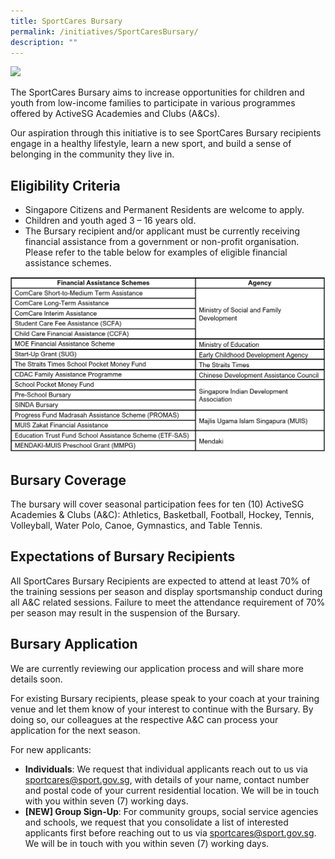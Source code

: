 ```yaml
---
title: SportCares Bursary
permalink: /initiatives/SportCaresBursary/
description: ""
---
```

![](/images/communities-of-care-1.jpg)




The SportCares Bursary aims to increase opportunities for children and youth from low-income families to participate in various programmes offered by ActiveSG Academies and Clubs (A&Cs). 

Our aspiration through this initiative is to see SportCares Bursary recipients engage in a healthy lifestyle, learn a new sport, and build a sense of belonging in the community they live in.   

**Eligibility** **Criteria**
-
* Singapore Citizens and Permanent Residents are welcome to apply. 
* Children and youth aged 3 – 16 years old. 
* The Bursary recipient and/or applicant must be currently receiving financial assistance from a government or non-profit organisation. Please refer to the table below for examples of eligible financial assistance schemes. 

![Financial Assistance Schemes](/images/FA%20Schemes_Website.png)

**Bursary** **Coverage** 
- 
The bursary will cover seasonal participation fees for ten (10) ActiveSG Academies & Clubs (A&C): Athletics, Basketball, Football, Hockey, Tennis, Volleyball, Water Polo, Canoe, Gymnastics, and Table Tennis.

**Expectations of Bursary Recipients**
-
All SportCares Bursary Recipients are expected to attend at least 70% of the training sessions per season and display sportsmanship conduct during all A&C related sessions. Failure to meet the attendance requirement of 70% per season may result in the suspension of the Bursary. 


**Bursary Application**
-
We are currently reviewing our application process and will share more details soon. 

For existing Bursary recipients, please speak to your coach at your training venue and let them know of your interest to continue with the Bursary. By doing so, our colleagues at the respective A&C can process your application for the next season. 

For new applicants: 
* **Individuals**: We request that individual applicants reach out to us via sportcares@sport.gov.sg, with details of your name, contact number and postal code of your current residential location. We will be in touch with you within seven (7) working days.
* **[NEW] Group Sign-Up**: For community groups, social service agencies and schools, we request that you consolidate a list of interested applicants first before reaching out to us via sportcares@sport.gov.sg. We will be in touch with you within seven (7) working days.